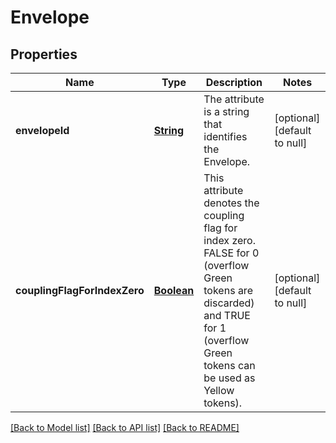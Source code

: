 # Envelope
## Properties

Name | Type | Description | Notes
------------ | ------------- | ------------- | -------------
**envelopeId** | [**String**](string.md) | The attribute is a string that identifies the Envelope. | [optional] [default to null]
**couplingFlagForIndexZero** | [**Boolean**](boolean.md) | This attribute denotes the coupling flag for index zero. FALSE for 0 (overflow Green tokens are discarded) and TRUE for 1 (overflow Green tokens can be used as Yellow tokens). | [optional] [default to null]

[[Back to Model list]](../README.md#documentation-for-models) [[Back to API list]](../README.md#documentation-for-api-endpoints) [[Back to README]](../README.md)

